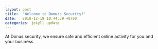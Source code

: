 ```yaml
---
layout: post
title:  "Welcome to Donuts Security!"
date:   2018-12-19 10:44:39 +0700
categories: jekyll update
---
```

At Donus security, we ensure safe and efficient online activity for you and your business.